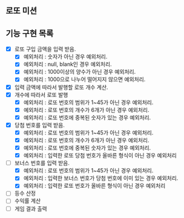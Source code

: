 ## 로또 미션

## 기능 구현 목록

- [x] 로또 구입 금액을 입력 받음.
    - [x] 예외처리 : 숫자가 아닌 경우 예외처리.
    - [x] 예외처리 : null, blank인 경우 예외처리.
    - [x] 예외처리 : 1000이상의 양수가 아닌 경우 예외처리.
    - [x] 예외처리 : 1000으로 나누어 떨어지지 않으면 예외처리.
- [x] 입력 금액에 따라서 발행할 로또 개수 계산.
- [x] 개수에 따라서 로또 발행
    - [x] 예외처리 : 로또 번호의 범위가 1~45가 아닌 경우 예외처리.
    - [x] 예외처리 : 로또 번호의 개수가 6개가 아닌 경우 예외처리.
    - [x] 예외처리 : 로또 번호에 중복된 숫자가 있는 경우 예외처리.
- [x] 당첨 번호를 입력 받음.
    - [x] 예외처리 : 로또 번호의 범위가 1~45가 아닌 경우 예외처리.
    - [x] 예외처리 : 로또 번호의 개수가 6개가 아닌 경우 예외처리.
    - [x] 예외처리 : 로또 번호에 중복된 숫자가 있는 경우 예외처리.
    - [x] 예외처리 : 입력한 로또 당첨 번호가 올바른 형식이 아닌 경우 예외처리
- [ ] 보너스 번호를 입력 받음.
    - [x] 예외처리 : 로또 번호의 범위가 1~45가 아닌 경우 예외처리.
    - [x] 예외처리 : 입력한 보너스 번호가 당첨 번호에 이미 있는 경우 예외처리.
    - [x] 예외처리 : 입력한 로또 번호가 올바른 형식이 아닌 경우 예외처리
- [ ] 등수 산정
- [ ] 수익률 계산
- [ ] 게임 결과 출력
